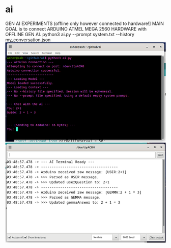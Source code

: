 # ai
GEN AI EXPERIMENTS (offline only however connected to hardware!]
MAIN GOAL is to connect ARDUINO ATMEL MEGA 2560 HARDWARE with OFFLINE GEN AI.
python3 ai.py --prompt system.txt --history my_conversation.json
![my-cool-screenshot](https://github.com/htmlfarmer/ai/blob/main/command.png)
![my-cool-screenshot](https://github.com/htmlfarmer/ai/blob/main/serial.png)
